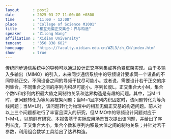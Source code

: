 ```yaml
---
layout      : post2
date        : 2025-03-27 11:00:00 +0800
time        : "11:00 - 12:00"
place       : "College of Science M1001"
title       : "相互无偏正交集合：界与构造"
speaker     : "Zilong Wang"
affiliation : "Xidian University"
tencent     : "350 838 682"
homepage    : "https://faculty.xidian.edu.cn/WZL3/zh_CN/index.htm"
show        : true
---
```

传统同步通信系统中的导频可以通过设计正交序列集或等角紧框架实现。由于多输入多输出（MIMO）的引入，未来同步通信系统中的导频设计要求同一个设备的不同导频正交，不同设备之间的导频干扰尽可能小。或者说，需要设计若干正交的序列集合，不同集合之间的序列内积尽可能小。序列长度L，正交集合大小M，集合个数N和序列内积最大值之间制约关系和达界构造是有趣的问题。其中，当M=1时，该问题转化为等角紧框架问题；当M=1且序列内积固定时，该问题转化为等角线问题；当M=L时，该问题转化为物理中的相互无偏正交基的构造问题。前人对以上三个问题都进行了丰富且深入的研究，但MIMO中的导频设计问题对应于1<M<L，以前鲜有研究。本报告基于实际应用场景首次提出该问题，并给出了序列长度，正交集合大小，集合个数和序列内积最大值之间的制约关系；并针对若干参数，利用组合数学工具给出了达界构造。
